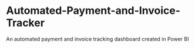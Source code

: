 # Automated-Payment-and-Invoice-Tracker
An automated payment and invoice tracking dashboard created in Power BI
